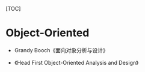 [TOC]

# Object-Oriented

* Grandy Booch《面向对象分析与设计》

* 《Head First Object-Oriented Analysis and Design》

